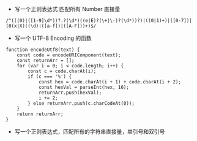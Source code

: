 - 写一个正则表达式 匹配所有 Number 直接量

```
/^(((0)|([1-9]\d*))?.?(\d*)((e|E)?(\+|\-)?(\d*))?)|((0|1)+)|([0-7])|(0(x|X)((\d)|([a-f])|([A-F]))+)$/
```

- 写一个 UTF-8 Encoding 的函数

```
function encodeUtf8(text) {
    const code = encodeURIComponent(text);
    const returnArr = [];
    for (var i = 0; i < code.length; i++) {
        const c = code.charAt(i);
        if (c === '%') {
            const hex = code.charAt(i + 1) + code.charAt(i + 2);
            const hexVal = parseInt(hex, 16);
            returnArr.push(hexVal);
            i += 2;
        } else returnArr.push(c.charCodeAt(0));
    }
    return returnArr;
}
```

- 写一个正则表达式，匹配所有的字符串直接量，单引号和双引号